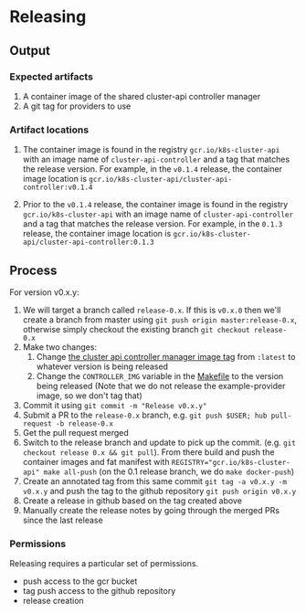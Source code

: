 # Releasing

## Output

### Expected artifacts

1. A container image of the shared cluster-api controller manager
2. A git tag for providers to use

### Artifact locations

1. The container image is found in the registry `gcr.io/k8s-cluster-api` with an
   image name of `cluster-api-controller` and a tag that matches the release
   version. For example, in the `v0.1.4` release, the container image
   location is `gcr.io/k8s-cluster-api/cluster-api-controller:v0.1.4`

1. Prior to the `v0.1.4` release, the container image is found in the
   registry `gcr.io/k8s-cluster-api` with an image name of `cluster-api-controller`
   and a tag that matches the release version. For example, in the `0.1.3` release,
   the container image location is `gcr.io/k8s-cluster-api/cluster-api-controller:0.1.3`

## Process

For version v0.x.y:

1. We will target a branch called `release-0.x`.  If this is `v0.x.0` then we'll
   create a branch from master using `git push origin master:release-0.x`, otherwise
   simply checkout the existing branch `git checkout release-0.x`
2. Make two changes:
   1. Change [the cluster api controller manager image
   tag][managerimg] from `:latest` to whatever version is being released
   1. Change the `CONTROLLER_IMG` variable in the [Makefile][makefile] to the
      version being released
   (Note that we do not release the example-provider image, so we don't tag that)
3. Commit it using `git commit -m "Release v0.x.y"`
4. Submit a PR to the `release-0.x` branch, e.g. `git push $USER; hub pull-request -b release-0.x`
5. Get the pull request merged
6. Switch to the release branch and update to pick up the commit.  (e.g. `git
   checkout release 0.x && git pull`).  From there build and push the container
   images and fat manifest with `REGISTRY="gcr.io/k8s-cluster-api" make all-push` (on the 0.1 release branch, we
   do `make docker-push`)
7. Create an annotated tag from this same commit `git tag -a v0.x.y -m v0.x.y` and push the tag to the github repository `git push origin v0.x.y`
8. Create a release in github based on the tag created above
9. Manually create the release notes by going through the merged PRs since the
   last release

[managerimg]: https://github.com/kubernetes-sigs/cluster-api/blob/fab4c07ea9fb0f124a5abe3dd7fcfffc23f2a1b3/config/default/manager_image_patch.yaml
[makefile]: https://github.com/kubernetes-sigs/cluster-api/blob/fab4c07ea9fb0f124a5abe3dd7fcfffc23f2a1b3/Makefile

### Permissions

Releasing requires a particular set of permissions.

* push access to the gcr bucket
* tag push access to the github repository
* release creation
